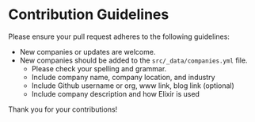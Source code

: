 # Contribution Guidelines

Please ensure your pull request adheres to the following guidelines:

* New companies or updates are welcome.
* New companies should be added to the `src/_data/companies.yml` file.
  * Please check your spelling and grammar.
  * Include company name, company location, and industry
  * Include Github username or org, www link, blog link (optional)
  * Include company description and how Elixir is used

Thank you for your contributions!
